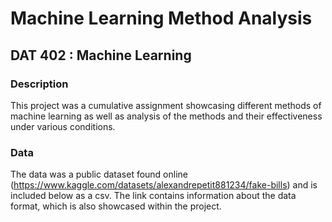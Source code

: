 # Machine Learning Method Analysis
## DAT 402 : Machine Learning

### Description
This project was a cumulative assignment showcasing different methods of machine learning as well as analysis of the methods and their effectiveness under various conditions.

### Data
The data was a public dataset found online (https://www.kaggle.com/datasets/alexandrepetit881234/fake-bills) and is included below as a csv. The link contains information about the data format, which is also showcased within the project.
